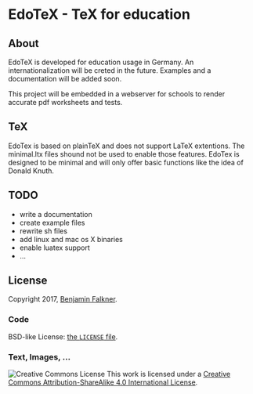 # EdoTeX - TeX for education

## About

EdoTeX is developed for education usage in Germany. An internationalization 
will be creted in the future. Examples and a documentation will be added soon.

This project will be embedded in a webserver for schools to render accurate pdf
worksheets and tests.    

## TeX

EdoTex is based on plainTeX and does not support LaTeX extentions. The minimal.ltx
files shound not be used to enable those features. EdoTex is designed to be
minimal and will only offer basic functions like the idea of Donald Knuth. 

## TODO

 * write a documentation
 * create example files
 * rewrite sh files
 * add linux and mac os X binaries 
 * enable luatex support
 * ...

## License

Copyright 2017, [Benjamin Falkner](http://www.benjaminfalkner.de/).

### Code

BSD-like License: [the `LICENSE` file](https://github.com/bennof/www/LICENSE).

### Text, Images, ...

![Creative Commons License](https://i.creativecommons.org/l/by-sa/4.0/88x31.png)
This work is licensed under a [Creative Commons Attribution-ShareAlike 4.0 International License](http://creativecommons.org/licenses/by-sa/4.0/).


